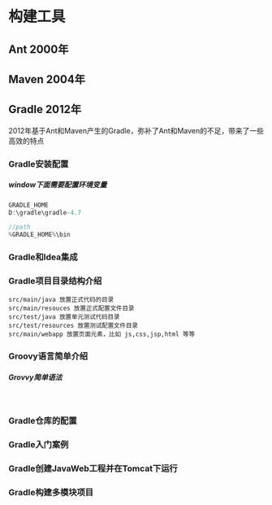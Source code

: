 # 构建工具

## Ant 2000年

## Maven 2004年

## Gradle  2012年



2012年基于Ant和Maven产生的Gradle，弥补了Ant和Maven的不足，带来了一些高效的特点

### Gradle安装配置

##### 	window下面需要配置环境变量

```java
GRADLE_HOME
D:\gradle\gradle-4.7

//path
%GRADLE_HOME%\bin
```



### Gradle和Idea集成

### Gradle项目目录结构介绍

```
src/main/java 放置正式代码的目录
src/main/resouces 放置正式配置文件目录
src/test/java 放置单元测试代码目录
src/test/resources 放置测试配置文件目录
src/main/webapp 放置页面元素，比如 js,css,jsp,html 等等
```



### Groovy语言简单介绍

##### 	Grovvy简单语法	

​	

### Gradle仓库的配置

### Gradle入门案例 

### Gradle创建JavaWeb工程并在Tomcat下运行

### Gradle构建多模块项目